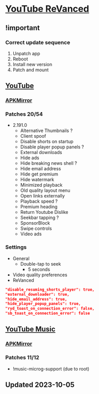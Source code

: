 # [YouTube ReVanced](./README.md)

## !important

### Correct update sequence

1. Unpatch app
2. Reboot
3. Install new version
4. Patch and mount

## [YouTube](https://revanced.app/patches?pkg=com.google.android.youtube)

### [APKMirror](https://www.apkmirror.com/apk/google-inc/youtube/youtube-18-32-39-release/#downloads:~:text=Android%208.0%2B-,nodpi,-All%20Releases)

### Patches 20/54

- 2.191.0
  - Alternative Thumbnails ?
  - Client spoof
  - Disable shorts on startup
  - Disable player popup panels ?
  - External downloads
  - Hide ads
  - Hide breaking news shell ?
  - Hide email address
  - Hide get premium
  - Hide watermark
  - Minimized playback
  - Old quality layout menu
  - Open links externally
  - Playback speed ?
  - Premium heading
  - Return Youtube Dislike
  - Seekbar tapping ?
  - SponsorBlock
  - Swipe controls
  - Video ads

### Settings

- General
  - Double-tap to seek
    - 5 seconds
- Video quality preferences
- ReVanced

```json
"disable_resuming_shorts_player": true,
"external_downloader": true,
"hide_email_address": true,
"hide_player_popup_panels": true,
"ryd_toast_on_connection_error": false,
"sb_toast_on_connection_error": false
```

## [YouTube Music](https://github.com/revanced/revanced-patches#-comgoogleandroidappsyoutubemusic)

### [APKMirror](https://www.apkmirror.com/apk/google-inc/youtube-music/)

### Patches 11/12

- !music-microg-support (due to root)

## Updated 2023-10-05
